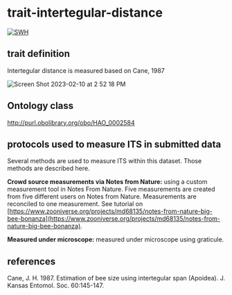 # trait-intertegular-distance

[![SWH](https://archive.softwareheritage.org/badge/origin/https://github.com/Big-Bee-Network/trait-intertegular-distance/)](https://archive.softwareheritage.org/browse/origin/?origin_url=https://github.com/Big-Bee-Network/trait-intertegular-distance)

## trait definition
Intertegular distance is measured based on Cane, 1987

![Screen Shot 2023-02-10 at 2 52 18 PM](https://user-images.githubusercontent.com/1044474/218216829-b9e2ca08-a6f9-456a-b1f6-6430abd22f88.png)

## Ontology class
http://purl.obolibrary.org/obo/HAO_0002584

## protocols used to measure ITS in submitted data
Several methods are used to measure ITS within this dataset. Those methods are described here.

**Crowd source measurements via Notes from Nature:** using a custom measurement tool in Notes From Nature. Five measurements are created from five different users on Notes from Nature. Measurements are reconciled to one measurement. See tutorial on [https://www.zooniverse.org/projects/md68135/notes-from-nature-big-bee-bonanza](https://www.zooniverse.org/projects/md68135/notes-from-nature-big-bee-bonanza).

**Measured under microscope:** measured under microscope using graticule.


## references
Cane, J. H. 1987. Estimation of bee size using intertegular span (Apoidea). J. Kansas Entomol. Soc. 60:145-147.
